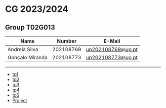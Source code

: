 # CG 2023/2024

## Group T02G013
| Name             | Number    | E-Mail             |
| ---------------- | --------- | ------------------ |
| Andreia Silva         | 202108769 | up202108769@up.pt                |
| Gonçalo Miranda         | 202108773 | up202108773@up.pt |

----

  - [tp1](tp1/README.md)
  - [tp2](tp2/README.md)
  - [tp3](tp3/README.md)
  - [tp4](tp4/README.md)
  - [tp5](tp5/README.md)
  - [Project](proj/README.md)